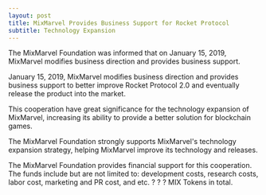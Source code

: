 ```yaml
---
layout: post
title: MixMarvel Provides Business Support for Rocket Protocol
subtitle: Technology Expansion
---
```


The MixMarvel Foundation was informed that on January 15, 2019, MixMarvel modifies business direction and provides business support. 

January 15, 2019, MixMarvel modifies business direction and provides business support to better improve Rocket Protocol 2.0 and eventually release the product into the market. 

This cooperation have great significance for the technology expansion of MixMarvel, increasing its ability to provide a better solution for blockchain games. 

The MixMarvel Foundation strongly supports MixMarvel's technology expansion strategy, helping MixMarvel improve its technology and releases. 

The MixMarvel Foundation provides financial support for this cooperation. The funds include but are not limited to: development costs, research costs, labor cost, marketing and PR cost, and etc. ? ? ? MIX Tokens in total. 
